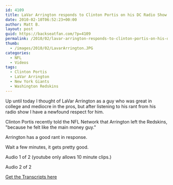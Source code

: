 ```yaml
---
id: 4109
title: LaVar Arrington responds to Clinton Portis on his DC Radio Show
date: 2010-02-10T06:52:23+00:00
author: Matt B.
layout: post
guid: https://backseatfan.com/?p=4109
permalink: /2010/02/lavar-arrington-responds-to-clinton-portis-on-his-dc-radio-show/
thumb:
  - /images/2010/02/LavarArrington.JPG
categories:
  - NFL
  - Videos
tags:
  - Clinton Portis
  - LaVar Arrington
  - New York Giants
  - Washington Redskins
---
```


<div class="entry">
  <p>
    Up until today I thought of LaVar Arrington as a guy who was great in college and mediocre in the pros, but after listening to his rant from his radio show I have a newfound respect for him.
  </p>

  <p>
    Clinton Portis recently told the NFL Network that Arrington left the Redskins, "because he felt like the main money guy."
  </p>

  <p>
    Arrington has a good rant in response.
  </p>

  <p>
    Wait a few minutes, it gets pretty good.
  </p>

  <p>
    Audio 1 of 2 (youtube only allows 10 minute clips.)
  </p>

  <p>
  </p>

  <p>
    Audio 2 of 2
  </p>

  <p>
  </p>

  <p>
    <a href="https://voices.washingtonpost.com/dcsportsbog/2010/02/lavar_arrington_responds_to_cl.html">Get the Transcripts here</a>
  </p>
</div>
